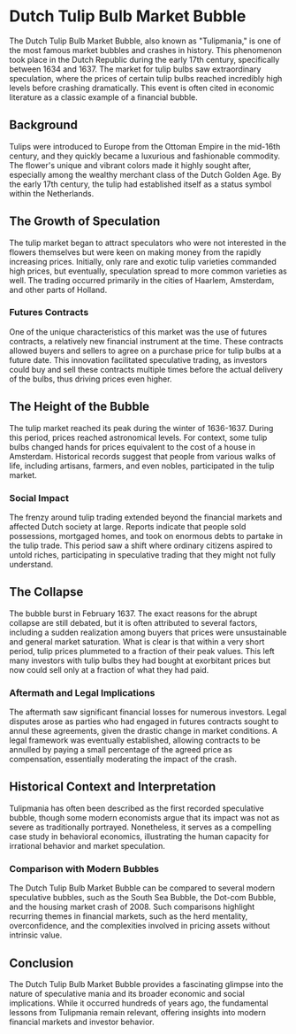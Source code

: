 # Dutch Tulip Bulb Market Bubble

The Dutch Tulip Bulb Market Bubble, also known as "Tulipmania," is one of the most famous market bubbles and crashes in history. This phenomenon took place in the Dutch Republic during the early 17th century, specifically between 1634 and 1637. The market for tulip bulbs saw extraordinary speculation, where the prices of certain tulip bulbs reached incredibly high levels before crashing dramatically. This event is often cited in economic literature as a classic example of a financial bubble.

## Background

Tulips were introduced to Europe from the Ottoman Empire in the mid-16th century, and they quickly became a luxurious and fashionable commodity. The flower's unique and vibrant colors made it highly sought after, especially among the wealthy merchant class of the Dutch Golden Age. By the early 17th century, the tulip had established itself as a status symbol within the Netherlands.

## The Growth of Speculation

The tulip market began to attract speculators who were not interested in the flowers themselves but were keen on making money from the rapidly increasing prices. Initially, only rare and exotic tulip varieties commanded high prices, but eventually, speculation spread to more common varieties as well. The trading occurred primarily in the cities of Haarlem, Amsterdam, and other parts of Holland.

### Futures Contracts

One of the unique characteristics of this market was the use of futures contracts, a relatively new financial instrument at the time. These contracts allowed buyers and sellers to agree on a purchase price for tulip bulbs at a future date. This innovation facilitated speculative trading, as investors could buy and sell these contracts multiple times before the actual delivery of the bulbs, thus driving prices even higher.

## The Height of the Bubble

The tulip market reached its peak during the winter of 1636-1637. During this period, prices reached astronomical levels. For context, some tulip bulbs changed hands for prices equivalent to the cost of a house in Amsterdam. Historical records suggest that people from various walks of life, including artisans, farmers, and even nobles, participated in the tulip market. 

### Social Impact

The frenzy around tulip trading extended beyond the financial markets and affected Dutch society at large. Reports indicate that people sold possessions, mortgaged homes, and took on enormous debts to partake in the tulip trade. This period saw a shift where ordinary citizens aspired to untold riches, participating in speculative trading that they might not fully understand.

## The Collapse

The bubble burst in February 1637. The exact reasons for the abrupt collapse are still debated, but it is often attributed to several factors, including a sudden realization among buyers that prices were unsustainable and general market saturation. What is clear is that within a very short period, tulip prices plummeted to a fraction of their peak values. This left many investors with tulip bulbs they had bought at exorbitant prices but now could sell only at a fraction of what they had paid.

### Aftermath and Legal Implications

The aftermath saw significant financial losses for numerous investors. Legal disputes arose as parties who had engaged in futures contracts sought to annul these agreements, given the drastic change in market conditions. A legal framework was eventually established, allowing contracts to be annulled by paying a small percentage of the agreed price as compensation, essentially moderating the impact of the crash.

## Historical Context and Interpretation

Tulipmania has often been described as the first recorded speculative bubble, though some modern economists argue that its impact was not as severe as traditionally portrayed. Nonetheless, it serves as a compelling case study in behavioral economics, illustrating the human capacity for irrational behavior and market speculation.

### Comparison with Modern Bubbles

The Dutch Tulip Bulb Market Bubble can be compared to several modern speculative bubbles, such as the South Sea Bubble, the Dot-com Bubble, and the housing market crash of 2008. Such comparisons highlight recurring themes in financial markets, such as the herd mentality, overconfidence, and the complexities involved in pricing assets without intrinsic value.

## Conclusion

The Dutch Tulip Bulb Market Bubble provides a fascinating glimpse into the nature of speculative mania and its broader economic and social implications. While it occurred hundreds of years ago, the fundamental lessons from Tulipmania remain relevant, offering insights into modern financial markets and investor behavior.